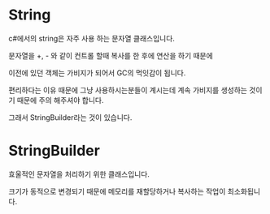 # String

c#에서의 string은 자주 사용 하는 문자열 클래스입니다.

문자열을 +, - 와 같이 컨트롤 할때 복사를 한 후에 연산을 하기 때문에

이전에 있던 객체는 가비지가 되어서 GC의 먹잇감이 됩니다.

편리하다는 이유 때문에 그냥 사용하시는분들이 계시는데 계속 가비지를 생성하는 것이기 때문에 주의 해주셔야 합니다.

그래서 StringBuilder라는 것이 있습니다.

# StringBuilder
효울적인 문자열을 처리하기 위한 클래스입니다.

크기가 동적으로 변경되기 때문에 메모리를 재할당하거나 복사하는 작업이 최소화됩니다.
